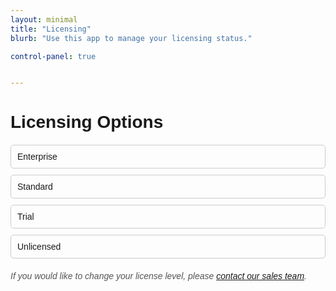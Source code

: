 ```yaml
---
layout: minimal
title: "Licensing"
blurb: "Use this app to manage your licensing status."

control-panel: true


---
```



<style>
body {
font-family: Arial, sans-serif;
}
.license-options {
margin: 20px 0;
}
.license-option {
margin: 10px 0;
padding: 10px;
border: 1px solid #ccc;
border-radius: 5px;
}
.current-license {
font-weight: bold;
color: #4CAF50;
}
.contact-message {
margin-top: 20px;
font-style: italic;
color: #555;
}
</style>


<h1>Licensing Options</h1>

<div class="license-options">
<div id="enterprise" class="license-option">Enterprise</div>
<div id="standard" class="license-option">Standard</div>
<div id="trial" class="license-option">Trial</div>
<div id="unlicensed" class="license-option">Unlicensed</div>
</div>

<div id="current-license" class="current-license"></div>
<div class="contact-message">
If you would like to change your license level, please <a href="mailto:sales@example.com">contact our sales team</a>.
</div>

<script>
  document.addEventListener("DOMContentLoaded", function() {
    console.log("Starting check for userdata...");

    const checkForUserdata = setInterval(function() {
      if (typeof userdata !== 'undefined') {
        console.log("userdata is now defined");

        console.log("Doing the license");

        // Determine the user's license, defaulting to "unlicensed" if userdata or subscription is not available
        const license = (userdata && userdata.active_subscriptions)
          ? userdata.active_subscriptions.find(sub => sub.id === "001")?.product || "unlicensed"
          : "unlicensed";

        console.log(license);

        // Set the current license display
        const licenseDisplay = document.getElementById('current-license');
        if (licenseDisplay) {
          licenseDisplay.innerText = `Current License: ${license.charAt(0).toUpperCase() + license.slice(1)}`;
        }

        // Highlight the current license option
        const licenseOption = document.getElementById(license);
        if (licenseOption) {
          licenseOption.classList.add('current-license');
        }

        // Stop the interval after the script runs
        clearInterval(checkForUserdata);
        console.log("Stopped checking for userdata.");
      }
    }, 100); // Check every 100 milliseconds
  });
</script>



